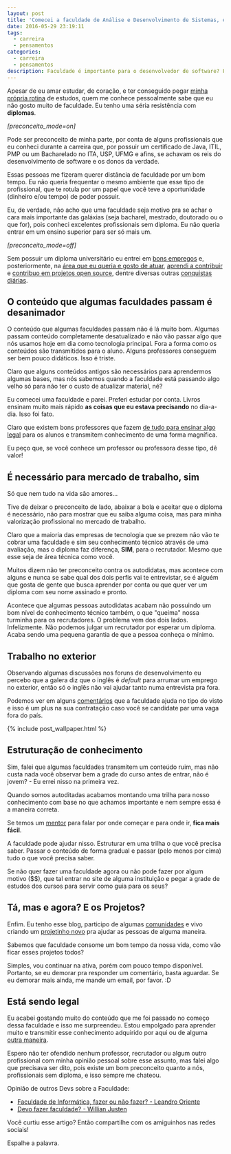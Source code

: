 ```yaml
---
layout: post
title: 'Comecei a faculdade de Análise e Desenvolvimento de Sistemas, e agora José?'
date: 2016-05-29 23:19:11
tags:
  - carreira
  - pensamentos
categories:
  - carreira
  - pensamentos
description: Faculdade é importante para o desenvolvedor de software? Faculdade faz diferença no mercado de trabalho? Fazer ou não fazer faculdade?
---
```

Apesar de eu amar estudar, de coração, e ter conseguido pegar [minha própria rotina](/posts/como-alcancar-objetivos-rapidamente-nos-estudos/) de estudos, quem me conhece pessoalmente sabe que eu não gosto muito de faculdade. Eu tenho uma séria resistência com **diplomas**. 

*[preconceito_mode=on]*

Pode ser preconceito de minha parte, por conta de alguns profissionais que eu conheci durante a carreira que, por possuir um certificado de Java, ITIL, PMP ou um Bacharelado no ITA, USP, UFMG e afins, se achavam os reis do desenvolvimento de software e os donos da verdade.

Essas pessoas me fizeram querer distância de faculdade por um bom tempo. Eu não queria frequentar o mesmo ambiente que esse tipo de profissional, que te rotula por um papel que você teve a oportunidade (dinheiro e/ou tempo) de poder possuir.

Eu, de verdade, não acho que uma faculdade seja motivo pra se achar o cara mais importante das galáxias (seja bacharel, mestrado, doutorado ou o que for), pois conheci excelentes profissionais sem diploma. Eu não queria entrar em um ensino superior para ser só mais um. 

*[preconceito_mode=off]*

Sem possuir um diploma universitário eu entrei em [bons empregos](https://www.linkedin.com/in/william-oliveira) e, posteriormente, na [área que eu queria e gosto de atuar](/posts/um-ano-como-desenvolvedor-front-end/), [aprendi a contribuir](/posts/contribuindo-para-projetos-open-source-no-github-mesmo-sendo-iniciante/) e [contribuo em projetos open source](https://github.com/woliveiras), dentre diversas outras [conquistas diárias](/categoria/retrospectiva).

## O conteúdo que algumas faculdades passam é desanimador

O conteúdo que algumas faculdades passam não é lá muito bom. Algumas passam conteúdo completamente desatualizado e não vão passar algo que nós usamos hoje em dia como tecnologia principal. Fora a forma como os conteúdos são transmitidos para o aluno. Alguns professores conseguem ser bem pouco didáticos. Isso é triste.

Claro que alguns conteúdos antigos são necessários para aprendermos algumas bases, mas nós sabemos quando a faculdade está passando algo velho só para não ter o custo de atualizar material, né?

Eu comecei uma faculdade e parei. Preferi estudar por conta. Livros ensinam muito mais rápido **as coisas que eu estava precisando** no dia-a-dia. Isso foi fato.

Claro que existem bons professores que fazem [de tudo para ensinar algo legal](https://www.youtube.com/channel/UCripRddD4BnaMcU833ExuwA) para os alunos e transmitem conhecimento de uma forma magnífica.

Eu peço que, se você conhece um professor ou professora desse tipo, dê valor!

## É necessário para mercado de trabalho, sim

Só que nem tudo na vida são amores...

Tive de deixar o preconceito de lado, abaixar a bola e aceitar que o diploma é necessário, não para mostrar que eu saiba alguma coisa, mas para minha valorização profissional no mercado de trabalho.

Claro que a maioria das empresas de tecnologia que se prezem não vão te cobrar uma faculdade e sim seu conhecimento técnico através de uma avaliação, mas o diploma faz diferença, **SIM**, para o recrutador. Mesmo que esse seja de área técnica como você.

Muitos dizem não ter preconceito contra os autodidatas, mas acontece com alguns e nunca se sabe qual dos dois perfis vai te entrevistar, se é alguém que gosta de gente que busca aprender por conta ou que quer ver um diploma com seu nome assinado e pronto.

Acontece que algumas pessoas autodidatas acabam não possuindo um bom nível de conhecimento técnico também, o que "queima" nossa turminha para os recrutadores. O problema vem dos dois lados. Infelizmente. Não podemos julgar um recrutador por esperar um diploma. Acaba sendo uma pequena garantia de que a pessoa conheça o mínimo.

## Trabalho no exterior

Observando algumas discussões nos foruns de desenvolvimento eu percebo que a galera diz que o inglês é *default* para arrumar um emprego no exterior, então só o inglês não vai ajudar tanto numa entrevista pra fora.

Podemos ver em alguns  [comentários](https://github.com/frontendbr/forum/issues/56) que a faculdade ajuda no tipo do visto e isso é um plus na sua contratação caso você se candidate par uma vaga fora do país.

{% include post_wallpaper.html %}

## Estruturação de conhecimento

Sim, falei que algumas faculdades transmitem um conteúdo ruim, mas não custa nada você observar bem a grade do curso antes de entrar, não é jovem? - Eu errei nisso na primeira vez.

Quando somos autoditadas acabamos montando uma trilha para nosso conhecimento com base no que achamos importante e nem sempre essa é a maneira correta.

Se temos um [mentor](https://github.com/training-center/mentoria) para falar por onde começar e para onde ir, **fica mais fácil**.

A faculdade pode ajudar nisso. Estruturar em uma trilha o que você precisa saber. Passar o conteúdo de forma gradual e passar (pelo menos por cima) tudo o que você precisa saber.

Se não quer fazer uma faculdade agora ou não pode fazer por algum motivo ($$), que tal entrar no site de alguma instituição e pegar a grade de estudos dos cursos para servir como guia para os seus?

## Tá, mas e agora? E os Projetos?

Enfim. Eu tenho esse blog, participo de algumas [comunidades](https://github.com/training-center/mentoria) e vivo criando um [projetinho novo](https://github.com/woliveiras/__s) pra ajudar as pessoas de alguma maneira.

Sabemos que faculdade consome um bom tempo da nossa vida, como vão ficar esses projetos todos?

Simples, vou continuar na ativa, porém com pouco tempo disponível. Portanto, se eu demorar pra responder um comentário, basta aguardar. Se eu demorar mais ainda, me mande um email, por favor. :D

## Está sendo legal

Eu acabei gostando muito do conteúdo que me foi passado no começo dessa faculdade e isso me surpreendeu. Estou empolgado para aprender muito e transmitir esse conhecimento adquirido por aqui ou de alguma [outra maneira](https://github.com/).

Espero não ter ofendido nenhum professor, recrutador ou algum outro profissional com minha opinião pessoal sobre esse assunto, mas falei algo que precisava ser dito, pois existe um bom preconceito quanto a nós, profissionais sem diploma, e isso sempre me chateou.

Opinião de outros Devs sobre a Faculdade:

- [Faculdade de Informática, fazer ou não fazer? - Leandro Oriente](https://leandrooriente.com/faculdade-de-informatica-fazer-ou-nao-fazer/)
- [Devo fazer faculdade? - Willian Justen](https://willianjusten.com.br/devo-fazer-faculdade/)

Você curtiu esse artigo? Então compartilhe com os amiguinhos nas redes sociais!

Espalhe a palavra.
